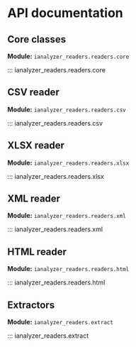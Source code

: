 # API documentation

## Core classes

__Module:__ `ianalyzer_readers.readers.core`

::: ianalyzer_readers.readers.core

## CSV reader

__Module:__ `ianalyzer_readers.readers.csv`

::: ianalyzer_readers.readers.csv

## XLSX reader

__Module:__ `ianalyzer_readers.readers.xlsx`

::: ianalyzer_readers.readers.xlsx

## XML reader

__Module:__ `ianalyzer_readers.readers.xml`

::: ianalyzer_readers.readers.xml

## HTML reader

__Module:__ `ianalyzer_readers.readers.html`

::: ianalyzer_readers.readers.html

## Extractors

__Module:__ `ianalyzer_readers.extract`

::: ianalyzer_readers.extract
